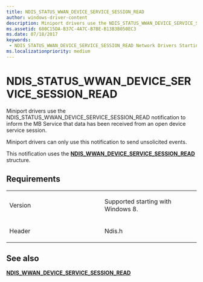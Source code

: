 ```yaml
---
title: NDIS_STATUS_WWAN_DEVICE_SERVICE_SESSION_READ
author: windows-driver-content
description: Miniport drivers use the NDIS_STATUS_WWAN_DEVICE_SERVICE_SESSION_READ notification to inform the MB Service that data has been received from an open device service session.NDIS_WWAN_DEVICE_SERVICE_SESSION_READ structure.
ms.assetid: 680C15DA-B37C-4A7C-B7BE-B13B3B050EC3
ms.date: 07/18/2017
keywords:
 - NDIS_STATUS_WWAN_DEVICE_SERVICE_SESSION_READ Network Drivers Starting with Windows Vista
ms.localizationpriority: medium
---
```


# NDIS\_STATUS\_WWAN\_DEVICE\_SERVICE\_SESSION\_READ


Miniport drivers use the NDIS\_STATUS\_WWAN\_DEVICE\_SERVICE\_SESSION\_READ notification to inform the MB Service that data has been received from an open device service session.

Miniport drivers can only use this notification to send unsolicited events.

This notification uses the [**NDIS\_WWAN\_DEVICE\_SERVICE\_SESSION\_READ**](https://msdn.microsoft.com/library/windows/hardware/hh831859) structure.

Requirements
------------

<table>
<colgroup>
<col width="50%" />
<col width="50%" />
</colgroup>
<tbody>
<tr class="odd">
<td><p>Version</p></td>
<td><p>Supported starting with Windows 8.</p></td>
</tr>
<tr class="even">
<td><p>Header</p></td>
<td>Ndis.h</td>
</tr>
</tbody>
</table>

## See also


[**NDIS\_WWAN\_DEVICE\_SERVICE\_SESSION\_READ**](https://msdn.microsoft.com/library/windows/hardware/hh831859)

 

 




